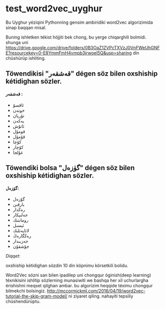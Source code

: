 # test_word2vec_uyghur
Bu Uyghur yéziqini Pythonning gensim ambiridiki word2vec algorizimida sinap baqqan misal.

Buning ishletken tékist höjjiti bek chong, bu yerge chiqarghili bolmidi.
shunga uni
https://drive.google.com/drive/folders/0B3OaZ1ZVPcTXVzJ0VnFWeUhGNFE?resourcekey=0-E8YmmFmH4vmpb3jrwoeI5Q&usp=sharing
din chüshürüp ishliting.

## Töwendikisi "قەشقەر" dégen söz bilen oxshiship kétidighan sözler.</br>
#### قەشقەر :</br>
*	ئاقسۇ</br>
*	خوتەن</br>
*	تۇرپان</br>
*	يەكەن</br>
*	ئاتۇش</br>
*	قومۇل</br>
*	قۇمۇل</br>
*	كۇچا</br>
*	كۇچار</br>
*	غۇلجا</br>

## Töwendiki bolsa "گۈزەل" dégen söz bilen oxshiship kétidighan sözler.</br>
#### گۈزەل:</br>
-	گۇزەل</br>
-	يارقىن</br>
-	رەڭدار</br>
-	جەلىپكار</br>
-	رومانتىك</br>
-	ئېسىل</br>
-	لاتاپەتلىك</br>
-	رەڭگارەڭ</br>
-	جەزبىدار</br>
-	جۇشقۇن</br>

*Diqqet:*

   oxshiship kétidighan sözdin 10 din köpnimu körsetkili bolidu.

Word2Vec sözni san bilen ipadilep uni chongqur öginish(deep learning) téxnikisini ishlitip sözlerning munasiwiti we bashqa her xil uchurlargha érishishni meqset qilghan ambar.
bu algorizim heqqide téximu chongqur bilmekchi bolsingiz.
http://mccormickml.com/2016/04/19/word2vec-tutorial-the-skip-gram-model/
ni ziyaret qiling. nahayiti tepsiliy chüshendürüptu.
